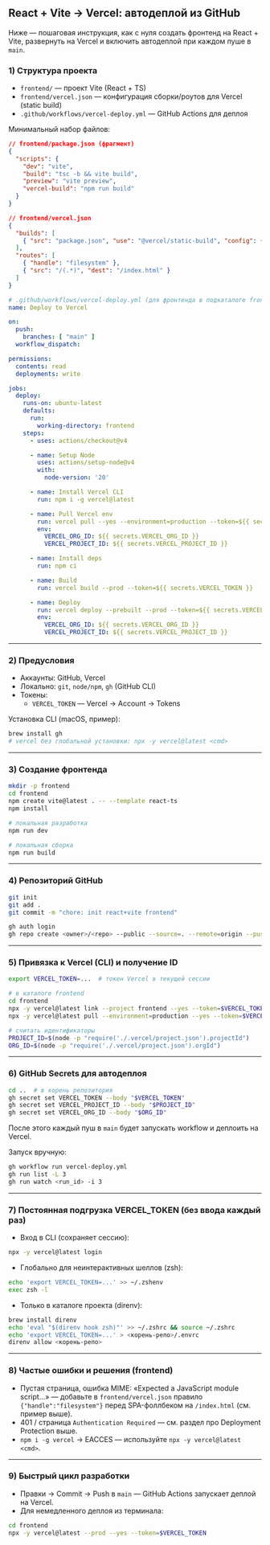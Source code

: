 ## React + Vite → Vercel: автодеплой из GitHub

Ниже — пошаговая инструкция, как с нуля создать фронтенд на React + Vite, развернуть на Vercel и включить автодеплой при каждом пуше в `main`.

### 1) Структура проекта
- `frontend/` — проект Vite (React + TS)
- `frontend/vercel.json` — конфигурация сборки/роутов для Vercel (static build)
- `.github/workflows/vercel-deploy.yml` — GitHub Actions для деплоя

Минимальный набор файлов:

```json
// frontend/package.json (фрагмент)
{
  "scripts": {
    "dev": "vite",
    "build": "tsc -b && vite build",
    "preview": "vite preview",
    "vercel-build": "npm run build"
  }
}
```

```json
// frontend/vercel.json
{
  "builds": [
    { "src": "package.json", "use": "@vercel/static-build", "config": { "distDir": "dist" } }
  ],
  "routes": [
    { "handle": "filesystem" },
    { "src": "/(.*)", "dest": "/index.html" }
  ]
}
```

```yaml
# .github/workflows/vercel-deploy.yml (для фронтенда в подкаталоге frontend)
name: Deploy to Vercel

on:
  push:
    branches: [ "main" ]
  workflow_dispatch:

permissions:
  contents: read
  deployments: write

jobs:
  deploy:
    runs-on: ubuntu-latest
    defaults:
      run:
        working-directory: frontend
    steps:
      - uses: actions/checkout@v4

      - name: Setup Node
        uses: actions/setup-node@v4
        with:
          node-version: '20'

      - name: Install Vercel CLI
        run: npm i -g vercel@latest

      - name: Pull Vercel env
        run: vercel pull --yes --environment=production --token=${{ secrets.VERCEL_TOKEN }}
        env:
          VERCEL_ORG_ID: ${{ secrets.VERCEL_ORG_ID }}
          VERCEL_PROJECT_ID: ${{ secrets.VERCEL_PROJECT_ID }}

      - name: Install deps
        run: npm ci

      - name: Build
        run: vercel build --prod --token=${{ secrets.VERCEL_TOKEN }}

      - name: Deploy
        run: vercel deploy --prebuilt --prod --token=${{ secrets.VERCEL_TOKEN }}
        env:
          VERCEL_ORG_ID: ${{ secrets.VERCEL_ORG_ID }}
          VERCEL_PROJECT_ID: ${{ secrets.VERCEL_PROJECT_ID }}
```

---

### 2) Предусловия
- Аккаунты: GitHub, Vercel
- Локально: `git`, `node/npm`, `gh` (GitHub CLI)
- Токены:
  - `VERCEL_TOKEN` — Vercel → Account → Tokens

Установка CLI (macOS, пример):
```bash
brew install gh
# vercel без глобальной установки: npx -y vercel@latest <cmd>
```

---

### 3) Создание фронтенда
```bash
mkdir -p frontend
cd frontend
npm create vite@latest . -- --template react-ts
npm install

# локальная разработка
npm run dev

# локальная сборка
npm run build
```

---

### 4) Репозиторий GitHub
```bash
git init
git add .
git commit -m "chore: init react+vite frontend"

gh auth login
gh repo create <owner>/<repo> --public --source=. --remote=origin --push
```

---

### 5) Привязка к Vercel (CLI) и получение ID
```bash
export VERCEL_TOKEN=...  # токен Vercel в текущей сессии

# в каталоге frontend
cd frontend
npx -y vercel@latest link --project frontend --yes --token=$VERCEL_TOKEN
npx -y vercel@latest pull --environment=production --yes --token=$VERCEL_TOKEN

# считать идентификаторы
PROJECT_ID=$(node -p "require('./.vercel/project.json').projectId")
ORG_ID=$(node -p "require('./.vercel/project.json').orgId")
```

---

### 6) GitHub Secrets для автодеплоя
```bash
cd ..  # в корень репозитория
gh secret set VERCEL_TOKEN --body "$VERCEL_TOKEN"
gh secret set VERCEL_PROJECT_ID --body "$PROJECT_ID"
gh secret set VERCEL_ORG_ID --body "$ORG_ID"
```
После этого каждый пуш в `main` будет запускать workflow и деплоить на Vercel.

Запуск вручную:
```bash
gh workflow run vercel-deploy.yml
gh run list -L 3
gh run watch <run_id> -i 3
```

---

### 7) Постоянная подгрузка VERCEL_TOKEN (без ввода каждый раз)
- Вход в CLI (сохраняет сессию):
```bash
npx -y vercel@latest login
```

- Глобально для неинтерактивных шеллов (zsh):
```bash
echo 'export VERCEL_TOKEN=...' >> ~/.zshenv
exec zsh -l
```

- Только в каталоге проекта (direnv):
```bash
brew install direnv
echo 'eval "$(direnv hook zsh)"' >> ~/.zshrc && source ~/.zshrc
echo 'export VERCEL_TOKEN=...' > <корень-репо>/.envrc
direnv allow <корень-репо>
```

---

### 8) Частые ошибки и решения (frontend)
- Пустая страница, ошибка MIME: «Expected a JavaScript module script...» — добавьте в `frontend/vercel.json` правило `{"handle":"filesystem"}` перед SPA-фоллбеком на `/index.html` (см. пример выше).
- 401 / страница `Authentication Required` — см. раздел про Deployment Protection выше.
- `npm i -g vercel` → EACCES — используйте `npx -y vercel@latest <cmd>`.

---

### 9) Быстрый цикл разработки
- Правки → Commit → Push в `main` — GitHub Actions запускает деплой на Vercel.
- Для немедленного деплоя из терминала:
```bash
cd frontend
npx -y vercel@latest --prod --yes --token=$VERCEL_TOKEN
```